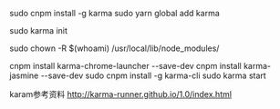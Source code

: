 sudo cnpm install -g karma
sudo yarn global add karma

sudo karma init

sudo chown -R $(whoami) /usr/local/lib/node_modules/


cnpm install karma-chrome-launcher --save-dev
cnpm install karma-jasmine --save-dev
sudo cnpm install -g karma-cli
sudo karma start

karam参考资料
http://karma-runner.github.io/1.0/index.html